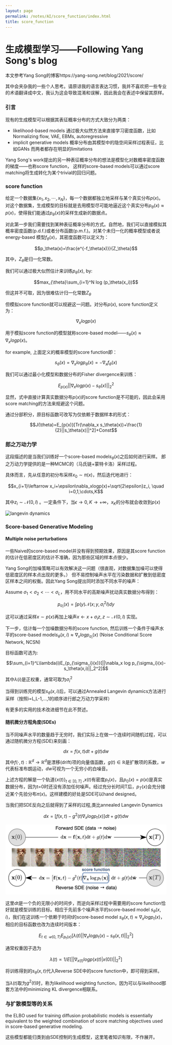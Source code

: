```yaml
---
layout: page
permalink: /notes/AI/score_function/index.html
title: score_function
---
```


# 生成模型学习——Following Yang Song's blog
本文参考Yang Song的博客https://yang-song.net/blog/2021/score/

其中会夹杂我的一些个人思考。请原谅我的语言表达习惯，我并不喜欢把一些专业的术语翻译成中文，我认为这会导致混淆和误解，因此我会在表述中保留其原样。
### 引言
现有的生成模型可以根据其表征概率分布的方式大致分为两类：
- likelihood-based models 通过极大似然方法来直接学习密度函数，比如Normalizing flow, VAE, EBMs, autoregressive
- implicit generative models 概率分布由其模型中的隐空间采样过程表征，比如GANs
而两者都存在明显的limitations

Yang Song's work提出的另一种表征概率分布的想法是模型化对数概率密度函数的梯度——也称score function， 这样的score-based models可以通过score matching将生成转化为某个trivial的回归问题。
### score function
给定一个数据集$\{x_1,x_2,\cdots,x_N\}$，每一个数据都独立地采样与某个真实分布$p(x)$。
对这个数据集，生成模型的目标就是去用模型尽可能地逼近这个真实分布$p_{\theta}(x)\approx p(x)$，使得我们能通过$p_{\theta}(x)$的采样生成新的数据点。

对此第一步我们需要找到某种表征概率分布的方式。自然地，我们可以直接模拟其概率密度函数(p.d.f.)或者分布函数(p.m.f.)。对某个未归一化的概率模型或者说energy-based 模型$f_\theta(x)$，其密度函数可以定义为：

$$p_\theta(x)=\frac{e^{-f_\theta(x)}}{Z_\theta}$$

其中，$Z_\theta$是归一化常数。


我们可以通过极大似然估计来训练$p_\theta(x)$, by:

$$max_{\theta}\sum_{i=1}^N log (p_\theta(x_i))$$

但这并不可取，因为很难估计归一化常数$Z_\theta$

但模拟score function就可以规避这一问题。对分布$p(x)$, score function定义为：

$$\nabla_xlogp(x)$$

用于模拟score function的模型就称score-based model——$s_\theta(x) \approx \nabla_xlogp(x)$。

for example, 上面定义的概率模型的score function即：

$$s_\theta(x) = \nabla_xlogp_\theta(x)=-\nabla_xf_\theta(x)$$

我们可以通过最小化模型和数据分布的Fisher divergence来训练：

$$E_{p(x)}||\nabla_x log p(x)-s_\theta(x)||_2^2$$

显然，式中直接计算真实数据分布$p(x)$的score function是不可能的，因此会采用score matching的方法来规避这个问题。

通过分部积分，原目标函数可改写为仅依赖于数据样本的形式：

$$J(\theta)=E_{p(x)}[Tr(\nabla_x s_\theta(x))+\frac{1}{2}||s_\theta(x)||^2]+Const$$

### 郎之万动力学
这段描述的是当我们训练好一个score-based model$s_\theta(x)$之后如何进行采样。
郎之万动力学提供的是一种MCMC的（马氏链+蒙特卡洛）采样过程。

具体而言，先从任意的初分布采样$x_0\sim \pi(x)$，然后迭代地进行：

$$x_{i+1}\leftarrow x_i+\epsilon\nabla_xlogp(x)+\sqrt{2\epsilon}z_i, \quad i=0,1,\cdots,K$$

其中$z_i\sim \mathcal{N}(0,I)$ 。一定条件下，当$\epsilon \to 0, K\to +\infty$，$x_K$的分布就会收敛到$p(x)$

![langevin dynamics](score_function.asset/langevin.gif)

### Score-based Generative Modeling

#### Multiple noise perturbations
一些Naive的score-based model并没有得到预期效果，原因是其score function的估计在低密度区的估计不准确，因为那些区域的样本点很少。

Yang Song的加噪策略可以有效解决这一问题（很直观，对数据集加噪可以使得低密度区的样本点出现的更多。）
但不易控制噪声水平在污染数据和扩散到低密度区样本之间的权衡。因此Yang Song提出同时添加不同水平的噪声：

Assume $\sigma_1<\sigma_2<\cdots<\sigma_L$，用不同水平的高斯噪声扰动真实数据分布得到：

$$p_{\sigma_i}(x)=\int p(y)\mathcal{N}(x;y,\sigma_i^2I)dy$$

这可以通过采样$x\sim p(x)$再加上噪声$x\leftarrow x+\sigma_i z, z\sim \mathcal{N}(0,I)$ 实现。

下一步，估计每一个加噪数据分布的score function, 然后训练一个条件于噪声水平的score-based model$s_\theta(x,i)\approx \nabla_xlog p_{\sigma_i}(x)$ (Noise Conditional Score Network, NCSN)

目标函数可选为:

$$\sum_{i=1}^L\lambda(i)E_{p_{\sigma_i}(x)}[||\nabla_x log p_{\sigma_i}(x)-s_\theta(x,i)||_2^2]$$

其中$\lambda(i)$是正权重，通常可取为$\sigma_i^2$

当得到训练完的模型$s_\theta(x,i)$后，可以通过Annealed Langevin dynamics方法进行采样（按照i=L,L-1,...,1的顺序进行郎之万动力学采样）

有更多的实用的技术改进细节在此不赘述。

#### 随机微分方程角度(SDEs)
当不同噪声水平的数量趋于无穷时，我们实际上在做一个连续时间随机过程，可以通过随机微分方程(SDE)来刻画：

$$dx = f(x,t)dt+g(t)dw$$

其中$f(\cdot,t): \mathbb{R}^d \to \mathbb{R}^d$是漂移(drift)项的向量值函数，$g(t)\in \mathbb{R}$是扩散项的系数，$w$代表标准布朗运动，$dw$可视为一个无穷小的白噪音。

上述方程的解是一个轨道$\{x(t)\}_{t\in[0,T]}$ ,$x(t)$有密度$p_t(x)$，且$p_0(x)=p(x)$是真实数据分布，因为t=0时还没有添加任何噪声。经过充分长时间T后，$p_T(x)$会充分接近某个先验分布$\pi(x)$。这样建模的好处是SDE可以hand designed。

当我们把SDE反向之后就得到了采样的过程,类比annealed Langevin Dynamics

$$dx = [f(x,t)-g^2(t)\nabla_x log p_t(x)]dt+g(t)dw$$

![reverse langevin dynamics](score_function.asset/forward_reverse.png)

这里dt是一个负的无限小的时间步，而逆向采样过程中需要用的score function恰好就是模型训练的目标。相应于先前多个噪声水平的score-based model $s_\theta(x,i)$，我们在这训练一个依赖于时间t的score-based model $s_\theta(x,t)\approx \nabla_x log p_t(x)$，相应的目标函数也改为连续时间版本：

$$E_{t\in \mathcal{U}(0,T)}E_{p_t(x)}[\lambda(t)||\nabla_x log p_t(x)-s_\theta(x,t)||_2^2]$$

通常权重因子选为

$$\lambda(t)\propto 1/E[||\nabla_{x(t)}log p(x(t)|x(0))||_2^2]$$

将训练得到的$s_\theta(x,t)$代入Reverse SDE中的score function中，即可得到采样。

当$\lambda(t)$取为$g^2(t)$时，称为likelihood weighting function，因为可以与likelihood那套方法中的minimizing KL divergence相联系。

### 与扩散模型等的关系
the ELBO used for training diffusion probabilistic models is essentially equivalent to the weighted combination of score matching objectives used in score-based generative modeling.

这些模型都能归类到由SDE控制的生成模型，这里笔者知识有限，不作展开。